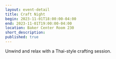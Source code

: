 ```yaml
---
layout: event-detail
title: Craft Night
begin: 2023-11-01T18:00:00-04:00
end: 2023-11-01T19:00:00-04:00
location: Baker Center Room 230
short_description:
published: true
---
```


Unwind and relax with a Thai-style crafting session.
